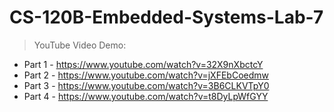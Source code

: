 # CS-120B-Embedded-Systems-Lab-7

> YouTube Video Demo:
  * Part 1 - https://www.youtube.com/watch?v=32X9nXbctcY
  * Part 2 - https://www.youtube.com/watch?v=jXFEbCoedmw
  * Part 3 - https://www.youtube.com/watch?v=3B6CLKVTpY0
  * Part 4 - https://www.youtube.com/watch?v=t8DyLpWfGYY

